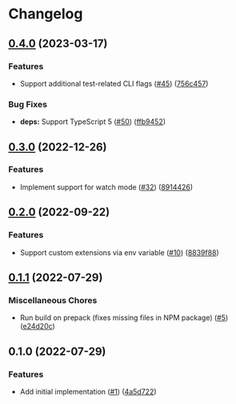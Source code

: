 # Changelog

## [0.4.0](https://github.com/meyfa/ts-node-test/compare/v0.3.0...v0.4.0) (2023-03-17)


### Features

* Support additional test-related CLI flags ([#45](https://github.com/meyfa/ts-node-test/issues/45)) ([756c457](https://github.com/meyfa/ts-node-test/commit/756c457abe76125d2f44da7e9aace7ec59fc5d11))


### Bug Fixes

* **deps:** Support TypeScript 5 ([#50](https://github.com/meyfa/ts-node-test/issues/50)) ([ffb9452](https://github.com/meyfa/ts-node-test/commit/ffb945232a2bacf427528943327f81b0e43f0ff9))

## [0.3.0](https://github.com/meyfa/ts-node-test/compare/v0.2.0...v0.3.0) (2022-12-26)


### Features

* Implement support for watch mode ([#32](https://github.com/meyfa/ts-node-test/issues/32)) ([8914426](https://github.com/meyfa/ts-node-test/commit/89144264f15509c044135298ca8ea28ee3bad185))

## [0.2.0](https://github.com/meyfa/ts-node-test/compare/v0.1.1...v0.2.0) (2022-09-22)


### Features

* Support custom extensions via env variable ([#10](https://github.com/meyfa/ts-node-test/issues/10)) ([8839f88](https://github.com/meyfa/ts-node-test/commit/8839f88b1b24edb40f2c106527472d10dd2024f2))

## [0.1.1](https://github.com/meyfa/ts-node-test/compare/v0.1.0...v0.1.1) (2022-07-29)


### Miscellaneous Chores

* Run build on prepack (fixes missing files in NPM package) ([#5](https://github.com/meyfa/ts-node-test/issues/5)) ([e24d20c](https://github.com/meyfa/ts-node-test/commit/e24d20c9325009b71788436e2cd71e6c0e9559d6))

## 0.1.0 (2022-07-29)


### Features

* Add initial implementation ([#1](https://github.com/meyfa/ts-node-test/issues/1)) ([4a5d722](https://github.com/meyfa/ts-node-test/commit/4a5d722fe21819cdc65e3aaf0bf7afac66010a39))
